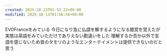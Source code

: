 ```yaml
---
created: 2025-10-13T01:53:22+09:00
modified: 2025-10-13T01:56:56+09:00
---
```


EVOFranceをみている
今日になり急に仏語を解するようになる錯覚を覚えたが実態は英語をみていただけでありえない勘違いをした
理解するか否か以外で言語を感じないため昔のタモリのようなエンターテイメントは提供できないのだと思う
